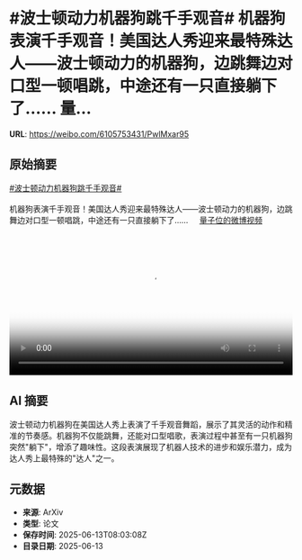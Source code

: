 # #波士顿动力机器狗跳千手观音# 机器狗表演千手观音！美国达人秀迎来最特殊达人——波士顿动力的机器狗，边跳舞边对口型一顿唱跳，中途还有一只直接躺下了…… 量...

**URL**: https://weibo.com/6105753431/PwlMxar95

## 原始摘要

<a href="https://m.weibo.cn/search?containerid=231522type%3D1%26t%3D10%26q%3D%23%E6%B3%A2%E5%A3%AB%E9%A1%BF%E5%8A%A8%E5%8A%9B%E6%9C%BA%E5%99%A8%E7%8B%97%E8%B7%B3%E5%8D%83%E6%89%8B%E8%A7%82%E9%9F%B3%23&amp;extparam=%23%E6%B3%A2%E5%A3%AB%E9%A1%BF%E5%8A%A8%E5%8A%9B%E6%9C%BA%E5%99%A8%E7%8B%97%E8%B7%B3%E5%8D%83%E6%89%8B%E8%A7%82%E9%9F%B3%23" data-hide=""><span class="surl-text">#波士顿动力机器狗跳千手观音#</span></a>   <br><br>机器狗表演千手观音！美国达人秀迎来最特殊达人——波士顿动力的机器狗，边跳舞边对口型一顿唱跳，中途还有一只直接躺下了…… <a href="https://video.weibo.com/show?fid=1034:5177096931311675" data-hide=""><span class="url-icon"><img style="width: 1rem;height: 1rem" src="https://h5.sinaimg.cn/upload/2015/09/25/3/timeline_card_small_video_default.png" referrerpolicy="no-referrer"></span><span class="surl-text">量子位的微博视频</span></a> <br clear="both"><div style="clear: both"></div><video controls="controls" poster="https://tvax4.sinaimg.cn/orj480/006Fd7o3ly1i2dr2sbil7j30u01hc75u.jpg" style="width: 100%"><source src="https://f.video.weibocdn.com/o0/2097LjLUlx08p0Fqeq0U01041200cjTU0E010.mp4?label=mp4_720p&amp;template=720x1280.24.0&amp;ori=0&amp;ps=1CwnkDw1GXwCQx&amp;Expires=1749805378&amp;ssig=80FT28%2Fr%2FO&amp;KID=unistore,video"><source src="https://f.video.weibocdn.com/o0/bfGlVRYGlx08p0FoSCoM010412007F5k0E010.mp4?label=mp4_hd&amp;template=540x960.24.0&amp;ori=0&amp;ps=1CwnkDw1GXwCQx&amp;Expires=1749805378&amp;ssig=Eyeu9as%2BBs&amp;KID=unistore,video"><source src="https://f.video.weibocdn.com/o0/qKJQ7iTylx08p0FoOrVm010412004mNL0E010.mp4?label=mp4_ld&amp;template=360x640.24.0&amp;ori=0&amp;ps=1CwnkDw1GXwCQx&amp;Expires=1749805378&amp;ssig=9dAHSB2x8R&amp;KID=unistore,video"><p>视频无法显示，请前往<a href="https://video.weibo.com/show?fid=1034%3A5177096931311675" target="_blank" rel="noopener noreferrer">微博视频</a>观看。</p></video>

## AI 摘要

波士顿动力机器狗在美国达人秀上表演了千手观音舞蹈，展示了其灵活的动作和精准的节奏感。机器狗不仅能跳舞，还能对口型唱歌，表演过程中甚至有一只机器狗突然"躺下"，增添了趣味性。这段表演展现了机器人技术的进步和娱乐潜力，成为达人秀上最特殊的"达人"之一。

## 元数据

- **来源**: ArXiv
- **类型**: 论文
- **保存时间**: 2025-06-13T08:03:08Z
- **目录日期**: 2025-06-13
